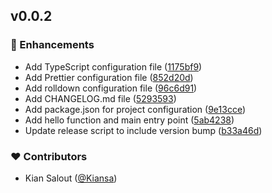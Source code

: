 
## v0.0.2


### 🚀 Enhancements

- Add TypeScript configuration file ([1175bf9](https://github.com/Kiansa/node-package-starter/commit/1175bf9))
- Add Prettier configuration file ([852d20d](https://github.com/Kiansa/node-package-starter/commit/852d20d))
- Add rolldown configuration file ([96c6d91](https://github.com/Kiansa/node-package-starter/commit/96c6d91))
- Add CHANGELOG.md file ([5293593](https://github.com/Kiansa/node-package-starter/commit/5293593))
- Add package.json for project configuration ([9e13cce](https://github.com/Kiansa/node-package-starter/commit/9e13cce))
- Add hello function and main entry point ([5ab4238](https://github.com/Kiansa/node-package-starter/commit/5ab4238))
- Update release script to include version bump ([b33a46d](https://github.com/Kiansa/node-package-starter/commit/b33a46d))

### ❤️ Contributors

- Kian Salout ([@Kiansa](https://github.com/Kiansa))

